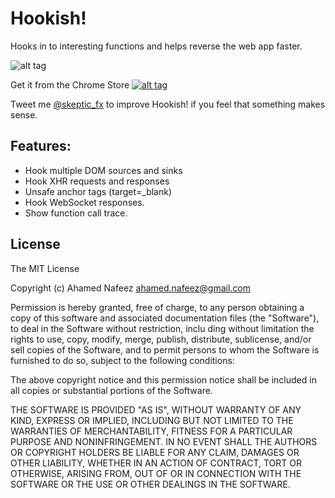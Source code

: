 # Hookish!
Hooks in to interesting functions and helps reverse the web app faster.

![alt tag](https://raw.githubusercontent.com/skepticfx/hookish/master/assets/github/hook128.png)

Get it from the Chrome Store <a href="https://chrome.google.com/webstore/detail/hookish/alndlomanifdcgjkdedlkpgobcefcapn?hl=en" target="_blank">![alt tag](https://raw.githubusercontent.com/skepticfx/hookish/master/assets/github/chromestore.png)</a>

Tweet me [@skeptic_fx](https://twitter.com/skeptic_fx) to improve Hookish! if you feel that something makes sense.

## Features:
* Hook multiple DOM sources and sinks
* Hook XHR requests and responses
* Unsafe anchor tags (target=_blank)
* Hook WebSocket responses.
* Show function call trace.


## License

The MIT License

Copyright (c) Ahamed Nafeez <ahamed.nafeez@gmail.com>

Permission is hereby granted, free of charge, to any person obtaining a copy
of this software and associated documentation files (the "Software"), to deal
in the Software without restriction, inclu ding without limitation the rights
to use, copy, modify, merge, publish, distribute, sublicense, and/or sell
copies of the Software, and to permit persons to whom the Software is
furnished to do so, subject to the following conditions:

The above copyright notice and this permission notice shall be included in
all copies or substantial portions of the Software.

THE SOFTWARE IS PROVIDED "AS IS", WITHOUT WARRANTY OF ANY KIND, EXPRESS OR
IMPLIED, INCLUDING BUT NOT LIMITED TO THE WARRANTIES OF MERCHANTABILITY,
FITNESS FOR A PARTICULAR PURPOSE AND NONINFRINGEMENT. IN NO EVENT SHALL THE
AUTHORS OR COPYRIGHT HOLDERS BE LIABLE FOR ANY CLAIM, DAMAGES OR OTHER
LIABILITY, WHETHER IN AN ACTION OF CONTRACT, TORT OR OTHERWISE, ARISING FROM,
OUT OF OR IN CONNECTION WITH THE SOFTWARE OR THE USE OR OTHER DEALINGS IN
THE SOFTWARE.
